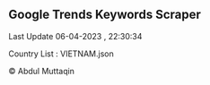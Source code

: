 

## Google Trends Keywords Scraper 
 
Last Update 06-04-2023 , 22:30:34

Country List :
VIETNAM.json



© Abdul Muttaqin 
